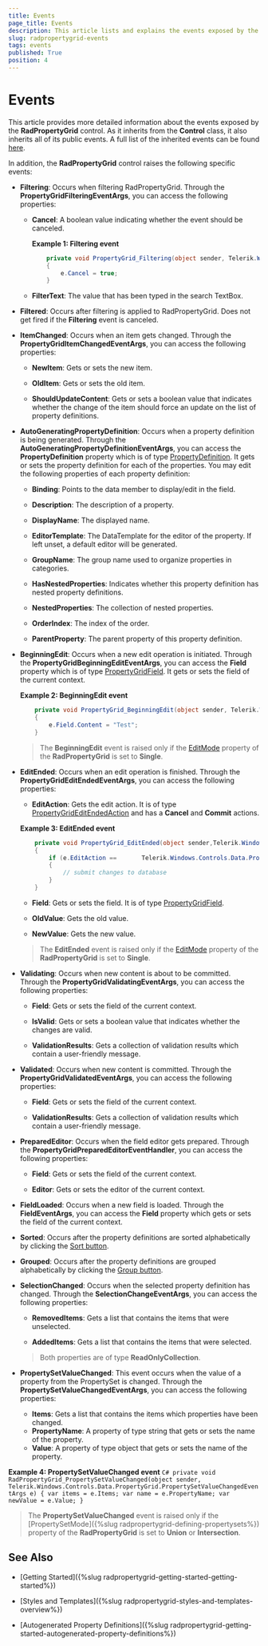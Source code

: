 ```yaml
---
title: Events
page_title: Events
description: This article lists and explains the events exposed by the RadPropertyGrid control.
slug: radpropertygrid-events
tags: events
published: True
position: 4
---
```


# Events

This article provides more detailed information about the events exposed by the __RadPropertyGrid__ control. As it inherits from the **Control** class, it also inherits all of its public events. A full list of the inherited events can be found [here](https://docs.microsoft.com/en-us/dotnet/api/system.windows.controls.control#events). 

In addition, the __RadPropertyGrid__ control raises the following specific events:


* **Filtering**: Occurs when filtering RadPropertyGrid. Through the **PropertyGridFilteringEventArgs**, you can access the following properties:

	* **Cancel**: A boolean value indicating whether the event should be canceled.

        __Example 1: Filtering event__
        ```C#
            private void PropertyGrid_Filtering(object sender, Telerik.Windows.Controls.Data.PropertyGrid.PropertyGridFilteringEventArgs e)
            {
                e.Cancel = true;
            }
        ```
	
	* **FilterText**: The value that has been typed in the search TextBox.

* **Filtered**: Occurs after filtering is applied to RadPropertyGrid. Does not get fired if the **Filtering** event is canceled.


* **ItemChanged**: Occurs when an item gets changed. Through the **PropertyGridItemChangedEventArgs**, you can access the following properties:

    * **NewItem**: Gets or sets the new item.
	
	* **OldItem**: Gets or sets the old item.
    
    * **ShouldUpdateContent**: Gets or sets a boolean value that indicates whether the change of the item should force an update on the list of property definitions.


* **AutoGeneratingPropertyDefinition**: Occurs when a property definition is being generated. Through the **AutoGeneratingPropertyDefinitionEventArgs**, you can access the **PropertyDefinition** property which is of type [PropertyDefinition](https://docs.telerik.com/devtools/wpf/api/telerik.windows.controls.data.propertygrid.propertydefinition). It gets or sets the property definition for each of the properties. You may edit the following properties of each property definition:

	* **Binding**: Points to the data member to display/edit in the field.
	
	* **Description**: The description of a property.
	
	* **DisplayName**: The displayed name.
	
	* **EditorTemplate**: The DataTemplate for the editor of the property. If left unset, a default editor will be generated.
	
	* **GroupName**: The group name used to organize properties in categories.
	
	* **HasNestedProperties**: Indicates whether this property definition has nested property definitions.
	
	* **NestedProperties**: The collection of nested properties.
	
	* **OrderIndex**: The index of the order.
	
	* **ParentProperty**: The parent property of this property definition.


* **BeginningEdit**: Occurs when a new edit operation is initiated. Through the **PropertyGridBeginningEditEventArgs**, you can access the **Field** property which is of type [PropertyGridField](https://docs.telerik.com/devtools/wpf/api/telerik.windows.controls.data.propertygrid.propertygridfield). It gets or sets the field of the current context.

    __Example 2: BeginningEdit event__

    ```C#
        private void PropertyGrid_BeginningEdit(object sender, Telerik.Windows.Controls.Data.PropertyGrid.PropertyGridBeginningEditEventArgs e)
        {
            e.Field.Content = "Test";
        }
    ```

    >The **BeginningEdit** event is raised only if the [EditMode](https://docs.telerik.com/devtools/wpf/controls/radpropertygrid/features/edit-modes) property of the **RadPropertyGrid** is set to **Single**. 


* **EditEnded**: Occurs when an edit operation is finished. Through the **PropertyGridEditEndedEventArgs**, you can access the following properties:
    * **EditAction**: Gets the edit action. It is of type [PropertyGridEditEndedAction](https://docs.telerik.com/devtools/wpf/api/telerik.windows.controls.data.propertygrid.propertygrideditendedaction) and has a **Cancel** and **Commit** actions.

    __Example 3: EditEnded event__
    ```C#
        private void PropertyGrid_EditEnded(object sender,Telerik.Windows.Controls.Data.PropertyGrid.PropertyGridEditEndedEventArgs e)
        {
            if (e.EditAction ==       Telerik.Windows.Controls.Data.PropertyGrid.PropertyGridEditEndedAction.Commit)
            {
                // submit changes to database
            }
        }
    ```

    * **Field**: Gets or sets the field. It is of type [PropertyGridField](https://docs.telerik.com/devtools/wpf/api/telerik.windows.controls.data.propertygrid.propertygridfield).

    * **OldValue**: Gets the old value.
    
    * **NewValue**: Gets the new value.

    >The **EditEnded** event is raised only if the [EditMode](https://docs.telerik.com/devtools/wpf/controls/radpropertygrid/features/edit-modes) property of the **RadPropertyGrid** is set to **Single**. 


* **Validating**: Occurs when new content is about to be committed. Through the **PropertyGridValidatingEventArgs**, you can access the following properties:
    * **Field**: Gets or sets the field of the current context. 

    * **IsValid**: Gets or sets a boolean value that indicates whether the changes are valid.

    * **ValidationResults**: Gets a collection of validation results which contain а user-friendly message.


* **Validated**: Occurs when new content is committed. Through the **PropertyGridValidatedEventArgs**, you can access the following properties:
    * **Field**: Gets or sets the field of the current context.

    * **ValidationResults**: Gets a collection of validation results which contain а user-friendly message.


* **PreparedEditor**: Occurs when the field editor gets prepared. Through the **PropertyGridPreparedEditorEventHandler**, you can access the following properties:
    * **Field**: Gets or sets the field of the current context.

    * **Editor**: Gets or sets the editor of the current context.


* **FieldLoaded**: Occurs when a new field is loaded. Through the **FieldEventArgs**, you can access the **Field** property which gets or sets the field of the current context.


* **Sorted**: Occurs after the property definitions are sorted alphabetically by clicking the [Sort button](https://docs.telerik.com/devtools/wpf/controls/radpropertygrid/visualstructure).


* **Grouped**: Occurs after the property definitions are grouped alphabetically by clicking the [Group button](https://docs.telerik.com/devtools/wpf/controls/radpropertygrid/visualstructure).


* **SelectionChanged**: Occurs when the selected property definition has changed. Through the **SelectionChangeEventArgs**, you can access the following properties:
    * **RemovedItems**: Gets a list that contains the items that were unselected.

    * **AddedItems**: Gets a list that contains the items that were selected.

    >Both properties are of type **ReadOnlyCollection**.

* **PropertySetValueChanged**: This event occurs when the value of a property from the PropertySet is changed. Through the **PropertySetValueChangedEventArgs**, you can access the following properties:	
	* **Items**: Gets a list that contains the items which properties have been changed.
	* **PropertyName**: A property of type string that gets or sets the name of the property.
	* **Value**: A property of type object that gets or sets the name of the property.
	
__Example 4: PropertySetValueChanged event__
    ```C#
        private void RadPropertyGrid_PropertySetValueChanged(object sender, Telerik.Windows.Controls.Data.PropertyGrid.PropertySetValueChangedEventArgs e)
        {
            var items = e.Items;
            var name = e.PropertyName;
            var newValue = e.Value;
        }
    ```

  >The **PropertySetValueChanged** event is raised only if the [PropertySetMode]({%slug radpropertygrid-defining-propertysets%}) property of the **RadPropertyGrid** is set to **Union** or **Intersection**.
	
## See Also

 * [Getting Started]({%slug radpropertygrid-getting-started-getting-started%})

 * [Styles and Templates]({%slug radpropertygrid-styles-and-templates-overview%})

 * [Autogenerated Property Definitions]({%slug radpropertygrid-getting-started-autogenerated-property-definitions%})
